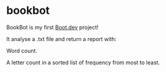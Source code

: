# bookbot

BookBot is my first [Boot.dev](https://www.boot.dev) project!

It analyse a .txt file and return a report with:

Word count.

A letter count in a sorted list of frequency from most to least.
